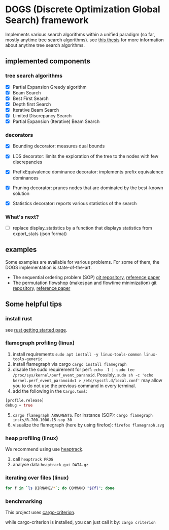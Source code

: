 # DOGS (Discrete Optimization Global Search) framework

Implements various search algorithms within a unified paradigm (so far, mostly anytime tree search algorithms).
see [this thesis](https://www.researchgate.net/publication/346063021_Anytime_tree_search_for_decoratorial_optimization) for more information about anytime tree search algorithms.

## implemented components

### tree search algorithms

- [X] Partial Expansion Greedy algorithm
- [X] Beam Search
- [X] Best First Search
- [X] Depth first Search
- [X] Iterative Beam Search
- [X] Limited Discrepancy Search
- [X] Partial Expansion (Iterative) Beam Search

### decorators

- [X] Bounding decorator: measures dual bounds
- [X] LDS decorator: limits the exploration of the tree to the nodes with few discrepancies
- [X] PrefixEquivalence dominance decorator: implements prefix equivalence dominances
- [X] Pruning decorator: prunes nodes that are dominated by the best-known solution
- [X] Statistics decorator: reports various statistics of the search


### What's next?

- [ ] replace display_statistics by a function that displays statistics from export_stats (json format)

## examples

Some examples are available for various problems. For some of them, the DOGS implementation is state-of-the-art.

- The sequential ordering problem (SOP) [git repository](https://github.com/librallu/dogs-sop), [reference paper](https://www.researchgate.net/publication/343267812_Tree_search_for_the_Sequential_Ordering_Problem)
- The permutation flowshop (makespan and flowtime minimization) [git repository](https://github.com/librallu/dogs-pfsp), [reference paper](https://www.researchgate.net/publication/344219325_Iterative_beam_search_algorithms_for_the_permutation_flowshop)


## Some helpful tips

### install rust

see [rust getting started page](https://www.rust-lang.org/learn/get-started).


### flamegraph profiling (linux)

1. install requirements ```sudo apt install -y linux-tools-common linux-tools-generic```
2. install flamegraph via cargo ```cargo install flamegraph```
3. disable the sudo requirement for perf: ```echo -1 | sudo tee /proc/sys/kernel/perf_event_paranoid```. Possibly, `sudo sh -c 'echo kernel.perf_event_paranoid=1 > /etc/sysctl.d/local.conf'` may allow you to do not use the previous command in every terminal.
4. add the following in the ``Cargo.toml``:
```rust
[profile.release]
debug = true
```
5. ```cargo flamegraph ARGUMENTS```. For instance (SOP): ```cargo flamegraph insts/R.700.1000.15.sop 30```
6. visualize the flamegraph (here by using firefox): ```firefox flamegraph.svg```



### heap profiling (linux)

We recommend using use [heaptrack](https://github.com/KDE/heaptrack).

1. call `heaptrack PROG`
2. analyse data `heaptrack_gui DATA.gz`


### iterating over files (linux)

```bash
for f in `ls DIRNAME/*`; do COMMAND "${f}"; done
```

### benchmarking

This project uses [cargo-criterion](https://crates.io/crates/cargo-criterion).

while cargo-criterion is installed, you can just call it by: `cargo criterion`